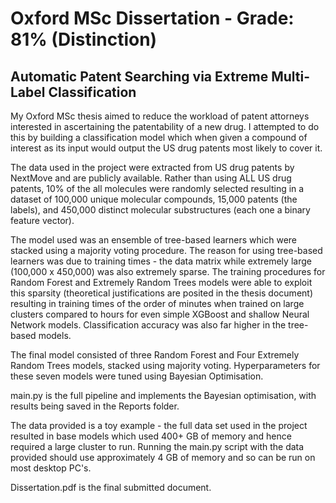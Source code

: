 # Oxford MSc Dissertation - Grade: 81% (Distinction)
## Automatic Patent Searching via Extreme Multi-Label Classification

My Oxford MSc thesis aimed to reduce the workload of patent attorneys
interested in ascertaining the patentability of a new drug. I attempted
to do this by building a classification model which when given a compound
of interest as its input would output the US drug patents most likely
to cover it.

The data used in the project were extracted from US drug patents by NextMove
and are publicly available. Rather than using ALL US drug patents, 10% of the
all molecules were randomly selected resulting in a dataset of 100,000 unique
molecular compounds, 15,000 patents (the labels), and 450,000 distinct molecular
substructures (each one a binary feature vector).

The model used was an ensemble of tree-based learners which were stacked using
a majority voting procedure. The reason for using tree-based learners was due
to training times - the data matrix while extremely large (100,000 x 450,000)
was also extremely sparse. The training procedures for Random Forest and
Extremely Random Trees models were able to exploit this sparsity (theoretical
justifications are posited in the thesis document) resulting in training times
of the order of minutes when trained on large clusters compared to hours for
even simple XGBoost and shallow Neural Network models. Classification accuracy
was also far higher in the tree-based models.

The final model consisted of three Random Forest and Four Extremely Random Trees
models, stacked using majority voting. Hyperparameters for these seven models were
tuned using Bayesian Optimisation.

main.py is the full pipeline and implements the Bayesian optimisation, with results
being saved in the Reports folder.

The data provided is a toy example - the full data set used in the project resulted
in base models which used 400+ GB of memory and hence required a large cluster to run.
Running the main.py script with the data provided should use approximately 4 GB of 
memory and so can be run on most desktop PC's.

Dissertation.pdf is the final submitted document.


